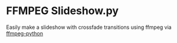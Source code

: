 # FFMPEG Slideshow.py

Easily make a slideshow with crossfade transitions using ffmpeg via [ffmpeg-python](https://github.com/kkroening/ffmpeg-python)

